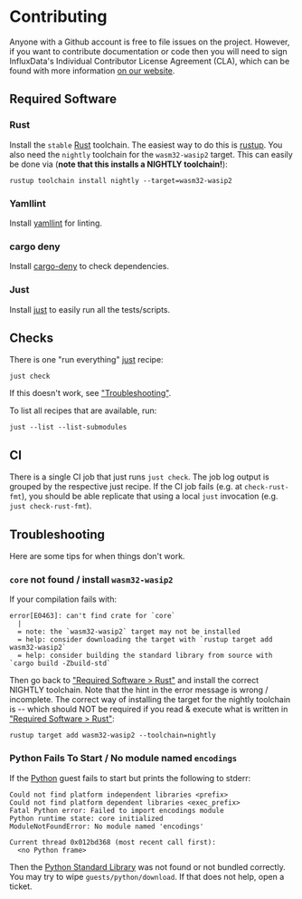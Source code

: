 # Contributing

Anyone with a Github account is free to file issues on the project. However, if you want to contribute documentation or
code then you will need to sign InfluxData's Individual Contributor License Agreement (CLA), which can be found with
more information [on our website](https://www.influxdata.com/legal/cla/).

## Required Software

### Rust
Install the `stable` [Rust] toolchain. The easiest way to do this is [rustup]. You also need the `nightly` toolchain for the `wasm32-wasip2` target. This can easily be done via (**note that this installs a NIGHTLY toolchain!**):

```console
rustup toolchain install nightly --target=wasm32-wasip2
```

### Yamllint
Install [yamllint] for linting.

### cargo deny
Install [cargo-deny] to check dependencies.

### Just
Install [just] to easily run all the tests/scripts.


## Checks
There is one "run everything" [just] recipe:

```console
just check
```

If this doesn't work, see ["Troubleshooting"](#troubleshooting).

To list all recipes that are available, run:

```console
just --list --list-submodules
```

## CI
There is a single CI job that just runs `just check`. The job log output is grouped by the respective just recipe. If the CI job fails (e.g. at `check-rust-fmt`), you should be able replicate that using a local `just` invocation (e.g. `just check-rust-fmt`).

## Troubleshooting
Here are some tips for when things don't work.

### `core` not found / install `wasm32-wasip2`
If your compilation fails with:

```text
error[E0463]: can't find crate for `core`
  |
  = note: the `wasm32-wasip2` target may not be installed
  = help: consider downloading the target with `rustup target add wasm32-wasip2`
  = help: consider building the standard library from source with `cargo build -Zbuild-std`
```

Then go back to ["Required Software > Rust"](#rust) and install the correct NIGHTLY toolchain. Note that the hint in the error message is wrong / incomplete. The correct way of installing the target for the nightly toolchain is -- which should NOT be required if you read & execute what is written in ["Required Software > Rust"](#rust):

```console
rustup target add wasm32-wasip2 --toolchain=nightly
```

### Python Fails To Start / No module named `encodings`
If the [Python] guest fails to start but prints the following to stderr:

```text
Could not find platform independent libraries <prefix>
Could not find platform dependent libraries <exec_prefix>
Fatal Python error: Failed to import encodings module
Python runtime state: core initialized
ModuleNotFoundError: No module named 'encodings'

Current thread 0x012bd368 (most recent call first):
  <no Python frame>
```

Then the [Python Standard Library] was not found or not bundled correctly. You may try to wipe `guests/python/download`. If that does not help, open a ticket.


[cargo-deny]: https://embarkstudios.github.io/cargo-deny/
[just]: https://github.com/casey/just
[Python]: https://www.python.org/
[Python Standard Library]: https://docs.python.org/3/library/index.html
[Rust]: https://www.rust-lang.org/
[rustup]: https://rustup.rs/
[yamllint]: https://github.com/adrienverge/yamllint

